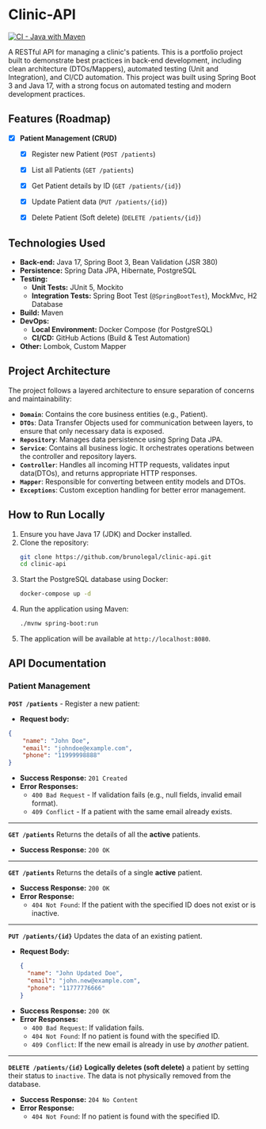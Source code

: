 # Clinic-API

[![CI - Java with Maven](https://github.com/BrunoLegal/clinic-api/actions/workflows/maven-ci.yml/badge.svg)](https://github.com/BrunoLegal/clinic-api/actions/workflows/maven-ci.yml)

A RESTful API for managing a clinic's patients. This is a portfolio project built to demonstrate best practices in back-end development, including clean architecture (DTOs/Mappers), automated testing (Unit and Integration), and CI/CD automation. This project was built using Spring Boot 3 and Java 17, with a strong focus on automated testing and modern development practices.

## Features (Roadmap)

- [x] **Patient Management (CRUD)**
    - [x] Register new Patient (`POST /patients`)
    - [x] List all Patients (`GET /patients`)
    - [x] Get Patient details by ID (`GET /patients/{id}`)
    - [x] Update Patient data (`PUT /patients/{id}`)
    - [x] Delete Patient (Soft delete) (`DELETE /patients/{id}`)


## Technologies Used
- **Back-end:** Java 17, Spring Boot 3, Bean Validation (JSR 380)
- **Persistence:** Spring Data JPA, Hibernate, PostgreSQL
- **Testing:**
    - **Unit Tests:** JUnit 5, Mockito
    - **Integration Tests:** Spring Boot Test (`@SpringBootTest`), MockMvc, H2 Database
- **Build:** Maven
- **DevOps:**
    - **Local Environment:** Docker Compose (for PostgreSQL)
    - **CI/CD:** GitHub Actions (Build & Test Automation)
- **Other:** Lombok, Custom Mapper

## Project Architecture
The project follows a layered architecture to ensure separation of concerns and maintainability:

- **`Domain`**: Contains the core business entities (e.g., Patient).
- **`DTOs`**: Data Transfer Objects used for communication between layers, to ensure that only necessary data is exposed.
- **`Repository`**: Manages data persistence using Spring Data JPA.
- **`Service`**: Contains all business logic. It orchestrates operations between the controller and repository layers.
- **`Controller`**: Handles all incoming HTTP requests, validates input data(DTOs), and returns appropriate HTTP responses.
- **`Mapper`**: Responsible for converting between entity models and DTOs.
- **`Exceptions`**: Custom exception handling for better error management.

## How to Run Locally
1.  Ensure you have Java 17 (JDK) and Docker installed.
2.  Clone the repository:
    ```bash
    git clone https://github.com/brunolegal/clinic-api.git
    cd clinic-api
    ```
3.  Start the PostgreSQL database using Docker:
    ```bash
    docker-compose up -d
    ```
4.  Run the application using Maven:
    ```bash
    ./mvnw spring-boot:run
    ```
5.  The application will be available at `http://localhost:8080`.

## API Documentation

### Patient Management

**`POST /patients`** - Register a new patient:

- **Request body:**
```json
{
    "name": "John Doe",
    "email": "johndoe@example.com",
    "phone": "11999998888"
}
```
- **Success Response:** `201 Created`
- **Error Responses:**
    - `400 Bad Request` - If validation fails (e.g., null fields, invalid email format).
    - `409 Conflict` - If a patient with the same email already exists.


--- 
**`GET /patients`**
Returns the details of all the **active** patients.
- **Success Response:** `200 OK`

---
**`GET /patients`**
Returns the details of a single **active** patient.
- **Success Response:** `200 OK`
- **Error Response:**
    - `404 Not Found`: If the patient with the specified ID does not exist or is inactive.
---

**`PUT /patients/{id}`**
Updates the data of an existing patient.

-   **Request Body:**
    ```json
    {
      "name": "John Updated Doe",
      "email": "john.new@example.com",
      "phone": "11777776666"
    }
    ```
-   **Success Response:** `200 OK`
-   **Error Responses:**
    -   `400 Bad Request`: If validation fails.
    -   `404 Not Found`: If no patient is found with the specified ID.
    -   `409 Conflict`: If the new email is already in use by *another* patient.

---
**`DELETE /patients/{id}`**
**Logically deletes (soft delete)** a patient by setting their status to `inactive`. The data is not physically removed from the database.

-   **Success Response:** `204 No Content`
-   **Error Response:**
    -   `404 Not Found`: If no patient is found with the specified ID.

